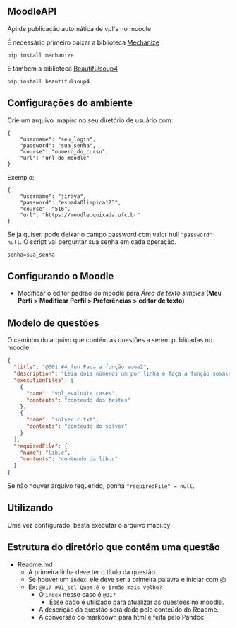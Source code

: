 
## MoodleAPI
Api de publicação automática de vpl's no moodle

É necessário primeiro baixar a biblioteca [Mechanize](https://github.com/python-mechanize/mechanize)

    pip install mechanize

E tambem a biblioteca [Beautifulsoup4](https://pypi.org/project/beautifulsoup4/)

	pip install beautifulsoup4

## Configurações do ambiente
Crie um arquivo .mapirc no seu diretório de usuário com:
```
{
    "username": "seu_login",
    "password": "sua_senha",
    "course": "numero_do_curso",
    "url": "url_do_moodle"
}
```

Exemplo:

```
{
    "username": "jiraya",
    "password": "espadaOlimpica123",
    "course": "516",
    "url": "https://moodle.quixada.ufc.br"
}
```

Se já quiser, pode deixar o campo password com valor null `"password": null`. O script vai perguntar sua senha em cada operação.
```
senha=sua_senha
```

## Configurando o Moodle
- Modificar o editor padrão do moodle para *Área de texto simples* **(Meu Perfi > Modificar Perfil > Preferências > editor de texto)**


## Modelo de questões
O caminho do arquivo que contém as questões a serem publicadas no moodle.

```json
{
  "title": "@001 #4_fun Faca a função soma2",
  "description": "Leia dois números um por linha e faça a função soma\n",
  "executionFiles": [
    {
      "name": "vpl_evaluate.cases",
      "contents": "conteudo dos testes"
    },
    {
      "name": "solver.c.txt",
      "contents": "conteudo do solver"
    }
  ], 
  "requiredFile": {
    "name": "lib.c",
    "contents": "conteudo da lib.c"
  }
}
```

Se não houver arquivo requerido, ponha `"requiredFile" = null`.

## Utilizando

Uma vez configurado, basta executar o arquivo mapi.py

## Estrutura do diretório que contém uma questão
- Readme.md
    - A primeira linha deve ter o título da questão.
    - Se houver um `index`, ele deve ser a primeira palavra e iniciar com @
    - Ex: `@017 #01_sel Quem é o irmão mais velho?`
        - O `index` nesse caso é `@017`
            - Esse dado é utilizado para atualizar as questões no moodle.
        - A descrição da questão será dada pelo conteúdo do Readme.
        - A conversão do markdown para html é feita pelo Pandoc.


